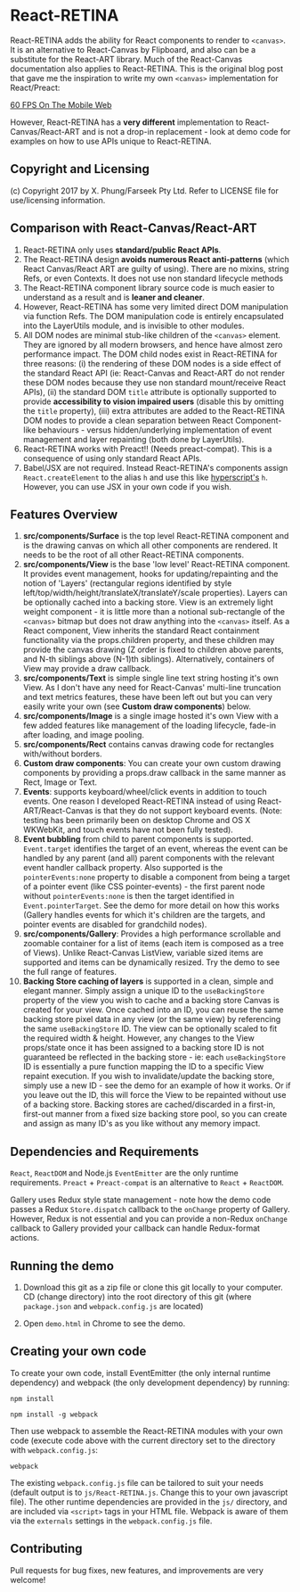 # React-RETINA

React-RETINA adds the ability for React components to render to `<canvas>`.
It is an alternative to React-Canvas by Flipboard, and also can be a substitute for the React-ART library.
Much of the React-Canvas documentation also applies to React-RETINA.  This is the original blog post that gave me the inspiration to write my own `<canvas>` implementation for React/Preact:

[60 FPS On The Mobile Web](http://engineering.flipboard.com/2015/02/mobile-web)

However, React-RETINA has a **very different** implementation to React-Canvas/React-ART and is not a drop-in replacement - look at demo code for examples on how to use APIs unique to React-RETINA.

## Copyright and Licensing

(c) Copyright 2017 by X. Phung/Farseek Pty Ltd.
Refer to LICENSE file for use/licensing information.

## Comparison with React-Canvas/React-ART

1.  React-RETINA only uses **standard/public React APIs**.
2.  The React-RETINA design **avoids numerous React anti-patterns** (which React Canvas/React ART are guilty of using).  There are no mixins, string Refs, or even Contexts.  It does not use non standard lifecycle methods 
3.  The React-RETINA component library source code is much easier to understand as a result and is **leaner and cleaner**.
4.  However, React-RETINA has some very limited direct DOM manipulation via function Refs.  The DOM manipulation code is entirely encapsulated into the LayerUtils module, and is invisible to other modules.
5.  All DOM nodes are minimal stub-like children of the `<canvas>` element.  They are ignored by all modern browsers, and hence have almost zero performance impact.  The DOM child nodes exist in React-RETINA for three reasons: (i) the rendering of these DOM nodes is a side effect of the standard React API (ie: React-Canvas and React-ART do not render these DOM nodes because they use non standard mount/receive React APIs), (ii) the standard DOM `title` attribute is optionally supported to provide **accessibility to vision impaired users** (disable this by omitting the `title` property), (iii) extra attributes are added to the React-RETINA DOM nodes to provide a clean separation between React Component-like behaviours - versus hidden/underlying implementation of event management and layer repainting (both done by LayerUtils).
5.  React-RETINA works with Preact!! (Needs preact-compat).  This is a consequence of using only standard React APIs.
6.  Babel/JSX are not required.  Instead React-RETINA's components assign `React.createElement` to the alias `h` and use this like [hyperscript's](https://github.com/hyperhype/hyperscript) `h`.  However, you can use JSX in your own code if you wish.

## Features Overview

1.  **src/components/Surface** is the top level React-RETINA component and is the drawing canvas on which all other components are rendered.  It needs to be the root of all other React-RETINA components.
2.  **src/components/View** is the base 'low level' React-RETINA component.  It provides event management, hooks for updating/repainting and the notion of 'Layers' (rectangular regions identified by style left/top/width/height/translateX/translateY/scale properties).  Layers can be optionally cached into a backing store.  View is an extremely light weight component - it is little more than a notional sub-rectangle of the `<canvas>` bitmap but does not draw anything into the `<canvas>` itself.  As a React component, View inherits the standard React containment functionality via the props.children property, and these children may provide the canvas drawing (Z order is fixed to children above parents, and N-th siblings above (N-1)th siblings).  Alternatively, containers of View may provide a draw callback.
3.  **src/components/Text** is simple single line text string hosting it's own View.  As I don't have any need for React-Canvas' multi-line truncation and text metrics features, these have been left out but you can very easily write your own (see **Custom draw components**) below.
4.  **src/components/Image** is a single image hosted it's own View with a few added features like management of the loading lifecycle, fade-in after loading, and image pooling.
5.  **src/components/Rect** contains canvas drawing code for rectangles with/without borders.
6.  **Custom draw components**: You can create your own custom drawing components by providing a props.draw callback in the same manner as Rect, Image or Text.
7.  **Events**: supports keyboard/wheel/click events in addition to touch events.  One reason I developed React-RETINA instead of using React-ART/React-Canvas is that they do not support keyboard events.  (Note: testing has been primarily been on desktop Chrome and OS X WKWebKit, and touch events have not been fully tested).
8.  **Event bubbling** from child to parent components is supported.  `Event.target` identifies the target of an event, whereas the event can be handled by any parent (and all) parent components with the relevant event handler callback property.  Also supported is the `pointerEvents:none` property to disable a component from being a target of a pointer event (like CSS pointer-events) - the first parent node without `pointerEvents:none` is then the target identified in `Event.pointerTarget`.  See the demo for more detail on how this works (Gallery handles events for which it's children are the targets, and pointer events are disabled for grandchild nodes).
9.  **src/components/Gallery**: Provides a high performance scrollable and zoomable container for a list of items (each item is composed as a tree of Views).  Unlike React-Canvas ListView, variable sized items are supported and items can be dynamically resized.  Try the demo to see the full range of features.
10.  **Backing Store caching of layers** is supported in a clean, simple and elegant manner.  Simply assign a unique ID to the `useBackingStore` property of the view you wish to cache and a backing store Canvas is created for your view.  Once cached into an ID, you can reuse the same backing store pixel data in any view (or the same view) by referencing the same `useBackingStore` ID.  The view can be optionally scaled to fit the required width & height.  However, any changes to the View props/state once it has been assigned to a backing store ID is not guaranteed be reflected in the backing store - ie: each `useBackingStore` ID is essentially a pure function mapping the ID to a specific View repaint execution.  If you wish to invalidate/update the backing store, simply use a new ID - see the demo for an example of how it works.  Or if you leave out the ID, this will force the View to be repainted without use of a backing store.  Backing stores are cached/discarded in a first-in, first-out manner from a fixed size backing store pool, so you can create and assign as many ID's as you like without any memory impact.  

## Dependencies and Requirements

`React`, `ReactDOM` and Node.js `EventEmitter` are the only runtime requirements.  `Preact` + `Preact-compat` is an alternative to `React` + `ReactDOM`.

Gallery uses Redux style state management - note how the demo code passes a Redux `Store.dispatch` callback to the `onChange` property of Gallery.  However, Redux is not essential and you can provide a non-Redux `onChange` callback to Gallery provided your callback can handle Redux-format actions.

## Running the demo

1. Download this git as a zip file or clone this git locally to your computer.  CD (change directory) into the root directory of this git (where `package.json` and `webpack.config.js` are located)

2. Open `demo.html` in Chrome to see the demo.

## Creating your own code

To create your own code, install EventEmitter (the only internal runtime dependency) and webpack (the only development dependency) by running:

```
npm install
```

```
npm install -g webpack
```

Then use webpack to assemble the React-RETINA modules with your own code (execute code above with the current directory set to the directory with `webpack.config.js`:

```
webpack
```

The existing `webpack.config.js` file can be tailored to suit your needs (default output is to `js/React-RETINA.js`. Change this to your own javascript file).  The other runtime dependencies are provided in the `js/` directory, and are included via `<script>` tags in your HTML file.  Webpack is aware of them via the `externals` settings in the `webpack.config.js` file.


## Contributing

Pull requests for bug fixes, new features, and improvements are very welcome!
